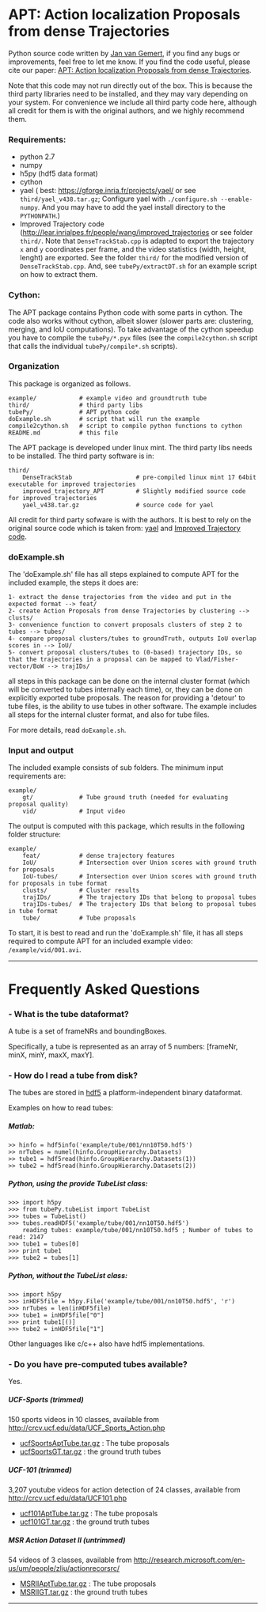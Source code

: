 # APT: Action localization Proposals from dense Trajectories

Python source code written by [Jan van Gemert](http://jvgemert.github.io), if you find any bugs or improvements, feel free to let me know. 
If you find the code useful, please cite our paper: [APT: Action localization Proposals from dense Trajectories](http://jvgemert.github.io/pub/gemertBMVC15APTactionProposals.pdf).

Note that this code may not run directly out of the box.
This is because the third party libraries need to be installed, and they may vary depending on your system. 
For convenience we include all third party code here, although all credit for them is with the original authors, and we highly recommend them.

### Requirements:

 - python 2.7
 - numpy
 - h5py (hdf5 data format)
 - cython
 - yael ( best: https://gforge.inria.fr/projects/yael/ or see `third/yael_v438.tar.gz`; Configure yael with `./configure.sh --enable-numpy`. And you may have to add the yael install directory to the `PYTHONPATH`.)
 - Improved Trajectory code (http://lear.inrialpes.fr/people/wang/improved_trajectories or see folder `third/`. Note that `DenseTrackStab.cpp` is adapted to export the trajectory `x` and `y` coordinates per frame, and the video statistics (width, height, lenght) are exported. See the folder `third/` for the modified version of `DenseTrackStab.cpp`. And, see `tubePy/extractDT.sh` for an example script on how to extract them.

### Cython:
The APT package contains Python code with some parts in cython. The code also works without cython, albeit slower (slower parts are: clustering, merging, and IoU computations). To take advantage of the cython speedup you have to compile the `tubePy/*.pyx` files (see the `compile2cython.sh` script that calls the individual `tubePy/compile*.sh` scripts). 

### Organization

This package is organized as follows.

    example/            # example video and groundtruth tube
    third/              # third party libs 
    tubePy/             # APT python code
    doExample.sh        # script that will run the example
    compile2cython.sh   # script to compile python functions to cython
    README.md           # this file

The APT package is developed under linux mint.
The third party libs needs to be installed. The third party software is in:

    third/
        DenseTrackStab                  # pre-compiled linux mint 17 64bit executable for improved trajectories
        improved_trajectory_APT         # Slightly modified source code for improved trajectories
        yael_v438.tar.gz                # source code for yael

All credit for third party sofware is with the authors.
It is best to rely on the original source code which is taken from:
 [yael](https://gforge.inria.fr/projects/yael/) and [Improved Trajectory code](http://lear.inrialpes.fr/people/wang/improved_trajectories).

### doExample.sh

The 'doExample.sh' file has all steps explained to compute APT for the included example, the steps it does are:

    1- extract the dense trajectories from the video and put in the expected format --> feat/
    2- create Action Proposals from dense Trajectories by clustering --> clusts/
    3- convenience function to convert proposals clusters of step 2 to tubes --> tubes/
    4- compare proposal clusters/tubes to groundTruth, outputs IoU overlap scores in --> IoU/
    5- convert proposal clusters/tubes to (0-based) trajectory IDs, so that the trajectories in a proposal can be mapped to Vlad/Fisher-vector/BoW --> trajIDs/ 

all steps in this package can be done on the internal cluster format (which will be converted to tubes internally each time), or, they can be done on explicitly exported tube proposals.
The reason for providing a 'detour' to tube files, is the ability to use tubes in other software.
The example includes all steps for the internal cluster format, and also for tube files.

For more details, read `doExample.sh`.

### Input and output

The included example consists of sub folders. The minimum input requirements are:

    example/
        gt/             # Tube ground truth (needed for evaluating proposal quality)
        vid/            # Input video

The output is computed with this package, which results in the following folder structure:

    example/
        feat/           # dense trajectory features 
        IoU/            # Intersection over Union scores with ground truth for proposals 
        IoU-tubes/      # Intersection over Union scores with ground truth for proposals in tube format
        clusts/         # Cluster results
        trajIDs/        # The trajectory IDs that belong to proposal tubes
        trajIDs-tubes/  # The trajectory IDs that belong to proposal tubes in tube format
        tube/           # Tube proposals


To start, it is best to read and run the 'doExample.sh' file, it has all steps required to compute APT for an included example video: `/example/vid/001.avi`.

---

# Frequently Asked Questions

### - What is the tube dataformat?
A tube is a set of frameNRs and  boundingBoxes.

Specifically, a tube is represented as an array of 5 numbers: [frameNr, minX, minY, maxX, maxY].


### - How do I read a tube from disk?

The tubes are stored in [hdf5](https://www.hdfgroup.org/HDF5/) a platform-independent binary dataformat.

Examples on how to read tubes:

##### Matlab:
```
>> hinfo = hdf5info('example/tube/001/nn10T50.hdf5')
>> nrTubes = numel(hinfo.GroupHierarchy.Datasets)
>> tube1 = hdf5read(hinfo.GroupHierarchy.Datasets(1))
>> tube2 = hdf5read(hinfo.GroupHierarchy.Datasets(2))
```

##### Python, using the provide TubeList class:
```
>>> import h5py
>>> from tubePy.tubeList import TubeList
>>> tubes = TubeList()
>>> tubes.readHDF5('example/tube/001/nn10T50.hdf5')
	reading tubes: example/tube/001/nn10T50.hdf5 ; Number of tubes to read: 2147
>>> tube1 = tubes[0]
>>> print tube1
>>> tube2 = tubes[1]
```

##### Python, without the TubeList class:
```
>>> import h5py
>>> inHDF5file = h5py.File('example/tube/001/nn10T50.hdf5', 'r')
>>> nrTubes = len(inHDF5file)
>>> tube1 = inHDF5file["0"]
>>> print tube1[()]
>>> tube2 = inHDF5file["1"]
```

Other languages like c/c++ also have hdf5 implementations.

### - Do you have pre-computed tubes available?

Yes.
##### UCF-Sports (trimmed)
150 sports videos in 10 classes, available from http://crcv.ucf.edu/data/UCF_Sports_Action.php

- [ucfSportsAptTube.tar.gz](http://isis-data.science.uva.nl/jvgemert/apt/ucfSportsAptTube.tar.gz) : 
The tube proposals
- [ucfSportsGT.tar.gz](http://isis-data.science.uva.nl/jvgemert/apt/ucfSportsGT.tar.gz) : the ground truth tubes

##### UCF-101 (trimmed)
3,207 youtube videos for action detection of 24 classes, available from http://crcv.ucf.edu/data/UCF101.php

- [ucf101AptTube.tar.gz](http://isis-data.science.uva.nl/jvgemert/apt/ucf101AptTube.tar.gz) : 
The tube proposals
- [ucf101GT.tar.gz](http://isis-data.science.uva.nl/jvgemert/apt/ucf101GT.tar.gz) : the ground truth tubes


##### MSR Action Dataset II (untrimmed)
54 videos of 3 classes, available from http://research.microsoft.com/en-us/um/people/zliu/actionrecorsrc/

- [MSRIIAptTube.tar.gz](http://isis-data.science.uva.nl/jvgemert/apt/MSRIIAptTube.tar.gz) : 
The tube proposals
- [MSRIIGT.tar.gz](http://isis-data.science.uva.nl/jvgemert/apt/MSRIIGT.tar.gz) : the ground truth tubes

---
